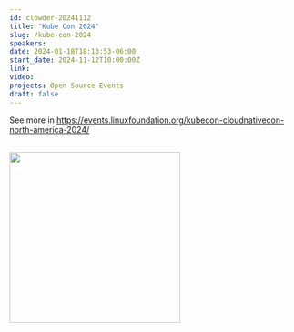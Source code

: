 ```yaml
---
id: clowder-20241112
title: "Kube Con 2024"
slug: /kube-con-2024
speakers:
date: 2024-01-18T18:13:53-06:00
start_date: 2024-11-12T10:00:00Z
link:  
video: 
projects: Open Source Events 
draft: false
---
```


<p>See more in <a href="https://events.linuxfoundation.org/kubecon-cloudnativecon-north-america-2024/" target="_blank">https://events.linuxfoundation.org/kubecon-cloudnativecon-north-america-2024/</a></p>

<br>

<a href="https://events.linuxfoundation.org/kubecon-cloudnativecon-north-america-2024/" target="_blank">
<img src="/../images/carousel/KubeCon.png" class="img-fluid mx-auto d-block" width="300">
</a>